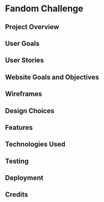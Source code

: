 # Fandom Challenge

## Project Overview

## User Goals

## User Stories

## Website Goals and Objectives

## Wireframes

## Design Choices

## Features

## Technologies Used

## Testing

## Deployment

## Credits